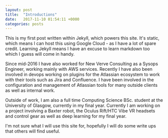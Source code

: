 ```yaml
---
layout: post
title:  "Introductions"
date:   2017-11-10 01:54:11 +0000
categories: posts
---
```


This is my first post written within Jekyll, which powers this site. It's static, which means I can host this using Google Cloud - as I have a lot of spare credit. Learning Jekyll means I have an excuse to learn markdown too which I guess will come in handy.

Since mid-2016 I have also worked for New Verve Consulting as a Sysops Engineer, working mainly with AWS services. Recently I have also been involved in devops working on plugins for the Atlassian ecosystem to work with their tools such as Jira and Confluence. I have been involved in the configuration and management of Atlassian tools for many outside clients as well as internal work.

Outside of work, I am also a full time Computing Science BSc. student at the University of Glasgow, currently in my final year. Currently I am working on a project involving a Baxter robot, the Oculus Rift/HTC Vibe VR headsets and control gear as well as deep learning for my final year.

I'm not sure what I will use this site for, hopefully I will do some write ups that others will find useful.